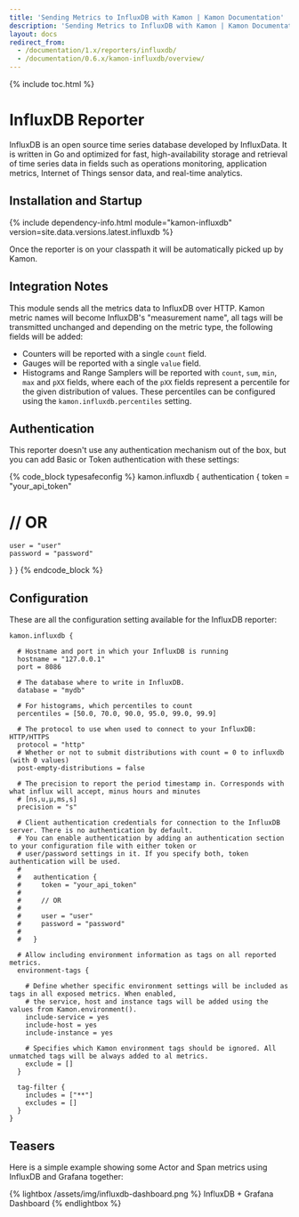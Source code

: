 ```yaml
---
title: 'Sending Metrics to InfluxDB with Kamon | Kamon Documentation'
description: 'Sending Metrics to InfluxDB with Kamon | Kamon Documentation'
layout: docs
redirect_from:
  - /documentation/1.x/reporters/influxdb/
  - /documentation/0.6.x/kamon-influxdb/overview/
---
```


{% include toc.html %}

InfluxDB Reporter
=================

InfluxDB is an open source time series database developed by InfluxData. It is written in Go and optimized for fast,
high-availability storage and retrieval of time series data in fields such as operations monitoring, application metrics,
Internet of Things sensor data, and real-time analytics.


## Installation and Startup

{% include dependency-info.html module="kamon-influxdb" version=site.data.versions.latest.influxdb %}

Once the reporter is on your classpath it will be automatically picked up by Kamon.

## Integration Notes

This module sends all the metrics data to InfluxDB over HTTP. Kamon metric names will become InfluxDB's "measurement name",
all tags will be transmitted unchanged and depending on the metric type, the following fields will be added:
  - Counters will be reported with a single `count` field.
  - Gauges will be reported with a single `value` field.
  - Histograms and Range Samplers will be reported with `count`, `sum`, `min`, `max` and `pXX` fields, where each of the
    `pXX` fields represent a percentile for the given distribution of values. These percentiles can be configured using
    the `kamon.influxdb.percentiles` setting.

## Authentication

This reporter doesn't use any authentication mechanism out of the box, but you can add Basic or Token authentication with these
settings:

{% code_block typesafeconfig %}
kamon.influxdb {
  authentication {
    token = "your_api_token"

#     // OR

    user = "user"
    password = "password"
  }
}
{% endcode_block %}


## Configuration
These are all the configuration setting available for the InfluxDB reporter:

```config
kamon.influxdb {

  # Hostname and port in which your InfluxDB is running
  hostname = "127.0.0.1"
  port = 8086

  # The database where to write in InfluxDB.
  database = "mydb"

  # For histograms, which percentiles to count
  percentiles = [50.0, 70.0, 90.0, 95.0, 99.0, 99.9]

  # The protocol to use when used to connect to your InfluxDB: HTTP/HTTPS
  protocol = "http"
  # Whether or not to submit distributions with count = 0 to influxdb (with 0 values)
  post-empty-distributions = false

  # The precision to report the period timestamp in. Corresponds with what influx will accept, minus hours and minutes
  # [ns,u,µ,ms,s]
  precision = "s"

  # Client authentication credentials for connection to the InfluxDB server. There is no authentication by default.
  # You can enable authentication by adding an authentication section to your configuration file with either token or
  # user/password settings in it. If you specify both, token authentication will be used.
  #
  #   authentication {
  #     token = "your_api_token"
  #
  #     // OR
  #
  #     user = "user"
  #     password = "password"
  #
  #   }

  # Allow including environment information as tags on all reported metrics.
  environment-tags {

    # Define whether specific environment settings will be included as tags in all exposed metrics. When enabled,
    # the service, host and instance tags will be added using the values from Kamon.environment().
    include-service = yes
    include-host = yes
    include-instance = yes

    # Specifies which Kamon environment tags should be ignored. All unmatched tags will be always added to al metrics.
    exclude = []
  }

  tag-filter {
    includes = ["**"]
    excludes = []
  }
}

```


Teasers
-------

Here is a simple example showing some Actor and Span metrics using InfluxDB and Grafana together:

{% lightbox /assets/img/influxdb-dashboard.png %}
InfluxDB + Grafana Dashboard
{% endlightbox %}
